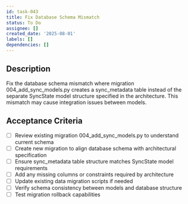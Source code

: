 ```yaml
---
id: task-043
title: Fix Database Schema Mismatch
status: To Do
assignee: []
created_date: '2025-08-01'
labels: []
dependencies: []
---
```


## Description

Fix the database schema mismatch where migration 004_add_sync_models.py creates a sync_metadata table instead of the separate SyncState model structure specified in the architecture. This mismatch may cause integration issues between models.

## Acceptance Criteria

- [ ] Review existing migration 004_add_sync_models.py to understand current schema
- [ ] Create new migration to align database schema with architectural specification
- [ ] Ensure sync_metadata table structure matches SyncState model requirements
- [ ] Add any missing columns or constraints required by architecture
- [ ] Update existing data migration scripts if needed
- [ ] Verify schema consistency between models and database structure
- [ ] Test migration rollback capabilities
